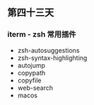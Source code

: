 ## 第四十三天

### iterm - zsh 常用插件

- zsh-autosuggestions
- zsh-syntax-highlighting
- autojump
- copypath
- copyfile
- web-search
- macos
